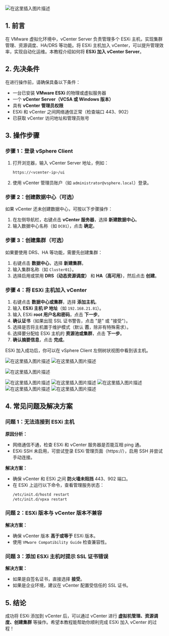 

![在这里插入图片描述](https://i-blog.csdnimg.cn/direct/34dfeea4abc84da684b0ec7444cc055f.jpeg)






## 1. 前言
在 VMware 虚拟化环境中，vCenter Server 负责管理多个 ESXi 主机，实现集群管理、资源调度、HA/DRS 等功能。将 ESXi 主机加入 vCenter，可以提升管理效率，实现自动化运维。本教程介绍如何将 **ESXi 加入 vCenter Server**。

## 2. 先决条件
在进行操作前，请确保具备以下条件：
- 一台已安装 **VMware ESXi** 的物理或虚拟服务器
- 一个 **vCenter Server（VCSA 或 Windows 版本）**
- 具有 **vCenter 管理员权限**
- ESXi 和 vCenter 之间网络通信正常（检查端口 443、902）
- 已获取 vCenter 访问地址和管理员账号

## 3. 操作步骤
### 步骤 1：登录 vSphere Client
1. 打开浏览器，输入 vCenter Server 地址，例如：
   ```bash
   https://<vcenter-ip>/ui
   ```
2. 使用 vCenter 管理员账户（如 `administrator@vsphere.local`）登录。

### 步骤 2：创建数据中心（可选）
如果 vCenter 还未创建数据中心，可按以下步骤操作：
1. 在左侧导航栏，右键点击 **vCenter 服务器**，选择 **新建数据中心**。
2. 输入数据中心名称（如 `DC01`），点击 **确定**。

### 步骤 3：创建集群（可选）
如果要使用 DRS、HA 等功能，需要先创建集群：
1. 右键点击 **数据中心**，选择 **新建集群**。
2. 输入集群名称（如 `Cluster01`）。
3. 选择启用或禁用 **DRS（动态资源调度）** 和 **HA（高可用）**，然后点击 **创建**。

### 步骤 4：将 ESXi 主机加入 vCenter
1. 右键点击 **数据中心或集群**，选择 **添加主机**。
2. 输入 **ESXi 主机 IP 地址**（如 `192.168.21.81`）。
3. 输入 ESXi **root 用户名和密码**，点击 **下一步**。
4. **确认证书**（如果出现 SSL 证书警告，点击 "是" 或 "接受"）。
5. 选择是否将主机置于维护模式（默认 **否**，除非有特殊需求）。
6. 选择要分配给 ESXi 主机的 **资源池或集群**，点击 **下一步**。
7. **确认摘要信息**，点击 **完成**。

ESXi 加入成功后，你可以在 vSphere Client 左侧树状视图中看到该主机。



![在这里插入图片描述](https://i-blog.csdnimg.cn/blog_migrate/1d48697ff33e888a7d9299863d081114.png)
![在这里插入图片描述](https://i-blog.csdnimg.cn/blog_migrate/ad9069041a8aa2520b507e42b968bb42.png)

![在这里插入图片描述](https://i-blog.csdnimg.cn/blog_migrate/00fd1e1546f02ff1643f22130fe22d92.png)


![在这里插入图片描述](https://i-blog.csdnimg.cn/blog_migrate/06c8971070f9da4190429df67318d61c.png)
![在这里插入图片描述](https://i-blog.csdnimg.cn/blog_migrate/06ab4df9e2fdfe40919207fce46b55ee.png)
![在这里插入图片描述](https://i-blog.csdnimg.cn/blog_migrate/cf27d33a54ead2346a1974570050f9fb.png)
![在这里插入图片描述](https://i-blog.csdnimg.cn/blog_migrate/0df92e05b1fc8f984b13c0d0f1d27e57.png)
![在这里插入图片描述](https://i-blog.csdnimg.cn/blog_migrate/62902de17d02c9a3eafed564b9934d02.png)

## 4. 常见问题及解决方案
### 问题 1：无法连接到 ESXi 主机
**原因分析：**
- 网络通信不通，检查 ESXi 和 vCenter 服务器是否能互相 ping 通。
- ESXi SSH 未启用，可尝试登录 ESXi 管理页面（https://<esxi-ip>），启用 SSH 并尝试手动连接。

**解决方案：**
- 确保 vCenter 和 ESXi 之间 **防火墙未阻挡** 443、902 端口。
- 在 ESXi 上运行以下命令，查看管理服务状态：
  ```bash
  /etc/init.d/hostd restart
  /etc/init.d/vpxa restart
  ```

### 问题 2：ESXi 版本与 vCenter 版本不兼容
**解决方案：**
- 确保 vCenter 版本 **高于或等于** ESXi 版本。
- 使用 `VMware Compatibility Guide` 检查兼容性。

### 问题 3：添加 ESXi 主机时提示 SSL 证书错误
**解决方案：**
- 如果是自签名证书，直接选择 **接受**。
- 如果是企业环境，建议在 vCenter 配置受信任的 SSL 证书。

## 5. 结论
成功将 ESXi 添加到 vCenter 后，可以通过 vCenter 进行 **虚拟机管理、资源调度、创建集群** 等操作。希望本教程能帮助你顺利完成 ESXi 加入 vCenter 的过程！





